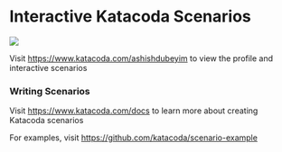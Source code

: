 # Interactive Katacoda Scenarios

[![](http://shields.katacoda.com/katacoda/ashishdubeyim/count.svg)](https://www.katacoda.com/ashishdubeyim "Get your profile on Katacoda.com")

Visit https://www.katacoda.com/ashishdubeyim to view the profile and interactive scenarios

### Writing Scenarios
Visit https://www.katacoda.com/docs to learn more about creating Katacoda scenarios

For examples, visit https://github.com/katacoda/scenario-example
